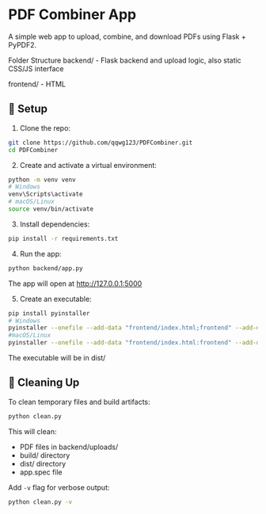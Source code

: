 # PDF Combiner App

A simple web app to upload, combine, and download PDFs using Flask + PyPDF2.

Folder Structure
backend/ - Flask backend and upload logic, also static CSS/JS interface

frontend/ - HTML

## 🔧 Setup

1. Clone the repo:
```bash
git clone https://github.com/qqwg123/PDFCombiner.git
cd PDFCombiner
```
2. Create and activate a virtual environment:

```bash
python -m venv venv
# Windows
venv\Scripts\activate
# macOS/Linux
source venv/bin/activate
```

3. Install dependencies:
```bash
pip install -r requirements.txt
```

4. Run the app:
```bash
python backend/app.py
```

The app will open at http://127.0.0.1:5000


5. Create an executable:
```bash
pip install pyinstaller
# Windows
pyinstaller --onefile --add-data "frontend/index.html;frontend" --add-data "backend/static;backend/static" backend/app.py
#macOS/Linux
pyinstaller --onefile --add-data "frontend/index.html:frontend" --add-data "backend/static:backend/static" backend/app.py
```

The executable will be in dist/

## 🧹 Cleaning Up

To clean temporary files and build artifacts:

```bash
python clean.py
```

This will clean:
- PDF files in backend/uploads/
- build/ directory
- dist/ directory
- app.spec file

Add `-v` flag for verbose output:
```bash
python clean.py -v
```